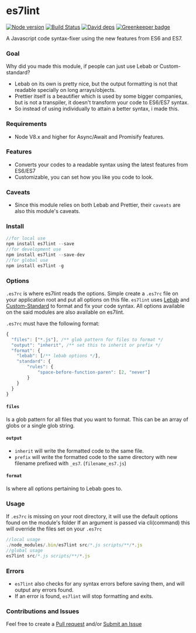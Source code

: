 # es7lint

[![Node version](https://img.shields.io/badge/Node-8.1.4-blue.svg)](http://nodejs.org/download/)
[![Build Status](https://api.travis-ci.org/uniibu/es7lint.svg?branch=master)](https://travis-ci.org/uniibu/es7lint)
[![David deps](https://david-dm.org/uniibu/es7lint.svg)](https://david-dm.org/uniibu/es7lint) [![Greenkeeper badge](https://badges.greenkeeper.io/uniibu/es7lint.svg)](https://greenkeeper.io/)

A Javascript code syntax-fixer using the new features from ES6 and ES7.

### Goal
Why did you made this module, if people can just use Lebab or Custom-standard?
- Lebab on its own is pretty nice, but the output formatting is not that readable specially on
long arrays/objects.
- Prettier itself is a beautifier which is used by some bigger companies, but is not a transpiler, it
doesn't transform your code to ES6/ES7 syntax.
- So instead of using individually to attain a better syntax, i made this.

### Requirements
- Node V8.x and higher for Async/Await and Promisify features.

### Features
- Converts your codes to a readable syntax using the latest features from ES6/ES7
- Customizable, you can set how you like you code to look.

### Caveats
- Since this module relies on both Lebab and Prettier, their `caveats` are also this module's caveats.

### Install
```js
//for local use
npm install es7lint --save
//for development use
npm install es7lint --save-dev
//for global use
npm install es7lint -g
```
### Options

`.es7rc` is where es7lint reads the options. Simple create a `.es7rc` file on your application root and put all options on this file.
`es7lint` uses [Lebab](https://www.npmjs.com/package/lebab) and [Custom-Standard](https://github.com/uniibu/custom-standard) to
format and fix your code syntax. All options available on the said modules are also available on es7lint. 

`.es7rc` must have the following format:
```js
{
  "files": ["*.js"], /** glob pattern for files to format */
  "output": "inherit", /** set this to inherit or prefix */
  "format": {
    "lebab": [/** lebab options */],
    "standard": {
		"rules": {
  			"space-before-function-paren": [2, "never"]
		}
    }
  }
}
```

#### `files`
Is a glob pattern for all files that you want to format. This can be an array of globs or a single glob string.

#### `output`
- `inherit` will write the formatted code to the same file.
- `prefix` will write the formatted code to the same directory with new filename prefixed with `_es7`. (`filename_es7.js`)

#### `format`
Is where all options pertaining to Lebab goes to.

### Usage

If `.es7rc` is missing on your root directory, it will use the default options found on the module's folder
If an argument is passed via cli(command) this will override the files set on your `.es7rc`

```js
//local usage
./node_modules/.bin/es7lint src/*.js scripts/**/*.js
//global usage
es7lint src/*.js scripts/**/*.js
```

### Errors

- `es7lint` also checks for any syntax errors before saving them, and will output any errors found.
- If an error is found, `es7lint` will stop formatting and exits.

### Contributions and Issues
Feel free to create a [Pull request](https://github.com/uniibu/es7lint/pulls) and/or [Submit an Issue](https://github.com/uniibu/es7lint/issues)